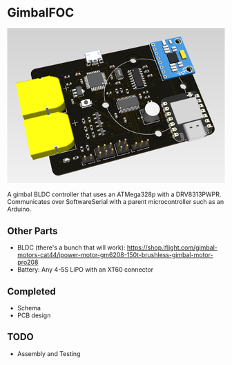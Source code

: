 # GimbalFOC

![pcb image](https://raw.githubusercontent.com/charizardavi/GimbalFOC/refs/heads/master/kicad_preview.png)

A gimbal BLDC controller that uses an ATMega328p with a DRV8313PWPR. Communicates over SoftwareSerial with a parent microcontroller such as an Arduino.

## Other Parts
- BLDC (there's a bunch that will work): https://shop.iflight.com/gimbal-motors-cat44/ipower-motor-gm6208-150t-brushless-gimbal-motor-pro208
- Battery: Any 4-5S LiPO with an XT60 connector

## Completed
- Schema
- PCB design

## TODO
- Assembly and Testing